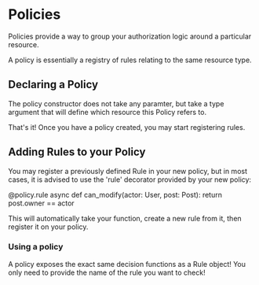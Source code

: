 # Policies

Policies provide a way to group your authorization logic around a particular resource.

A policy is essentially a registry of rules relating to the same resource type.

## Declaring a Policy

The policy constructor does not take any paramter, but take a type argument that will define which resource this Policy refers to.

That's it! Once you have a policy created, you may start registering rules.

## Adding Rules to your Policy

You may register a previously defined Rule in your new policy, but in most cases, it is advised to use the 'rule' decorator provided by your new policy:

@policy.rule
async def can_modify(actor: User, post: Post):
   return post.owner == actor

This will automatically take your function, create a new rule from it, then register it on your policy.

### Using a policy

A policy exposes the exact same decision functions as a Rule object! You only need to provide the name of the rule you want to check!

